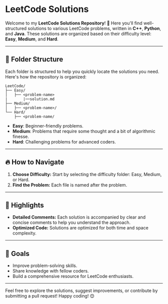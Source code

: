 # LeetCode Solutions

Welcome to my **LeetCode Solutions Repository**! 🚀 Here you'll find well-structured solutions to various LeetCode problems, written in **C++**, **Python**, and **Java**. These solutions are organized based on their difficulty level: **Easy**, **Medium**, and **Hard**.

---

## 🌟 Folder Structure

Each folder is structured to help you quickly locate the solutions you need. Here's how the repository is organized:

```
LeetCode/
├── Easy/
│   ├── <problem-name>
|       |──solution.md
├── Medium/
│   ├── <problem-name>/
└── Hard/
    ├── <problem-name/
```

- **Easy**: Beginner-friendly problems.
- **Medium**: Problems that require some thought and a bit of algorithmic finesse.
- **Hard**: Challenging problems for advanced coders.

---

## 🔥 How to Navigate

1. **Choose Difficulty:** Start by selecting the difficulty folder: Easy, Medium, or Hard.
2. **Find the Problem:** Each file is named after the problem.

---

## 📌 Highlights

- **Detailed Comments:** Each solution is accompanied by clear and concise comments to help you understand the approach.
- **Optimized Code:** Solutions are optimized for both time and space complexity.

---

## 🎯 Goals

- Improve problem-solving skills.
- Share knowledge with fellow coders.
- Build a comprehensive resource for LeetCode enthusiasts.

---

Feel free to explore the solutions, suggest improvements, or contribute by submitting a pull request! Happy coding! 😊
